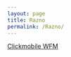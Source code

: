 ```yaml
---
layout: page
title: Razno
permalink: /Razno/
---
```



[Clickmobile WFM](https://boleco.github.io/klikwfm/)